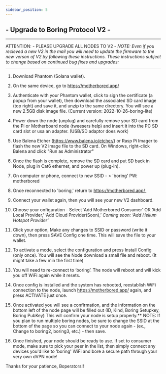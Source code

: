 ```yaml
---
sidebar_position: 5
---
```


## - Upgrade to Boring Protocol V2 -
---
ATTENTION: - PLEASE UPGRADE ALL NODES TO V2 - <i>NOTE: Even if you recieved a new V2 in the mail you will need to update the firmware to the new verson of V2 by following these instructions. These instructions subject to change based on continued bug fixes and upgrades:</i>

---

1. Download Phantom (Solana wallet).
2. On the same device, go to https://motherbored.app/
3. Authenticate with your Phantom wallet, click to sign the certificate (a popup from your wallet), then download the associated SD card image (top right) and save it, and unzip to the same directory. You will see a new 2.5GB disk image file. (Current version: 2022-10-26-boring-lite) 
4. Power down the node (unplug) and carefully remove your SD card from the Pi or Motherboard node (tweesers help) and insert it into the PC SD card slot or usa an adapter. (USB/SD adaptor does work)
5. Use Balena Etcher (https://www.balena.io/etcher/) or Rasp Pi Imager to flash the new V2 image file to the SD card. On Windows, right-click Balena and click "Run as Administrator" 
6. Once the flash is complete, remove the SD card and put SD back in Node, plug in Cat6 ethernet, and power up (plug-in).
7. On computer or phone, connect to new SSID - > 'boring' PW: motherbored 
8. Once reconnected to 'boring,' return to https://motherbored.app/    
9. Connect your wallet again, then you will see your new V2 dashboard.     
10. Choose your onfiguration - Select ‘Add Motherbored Consumer’ OR ‘Add Local Provider,’ ‘Add Cloud Provider(Soon),’ <i>Coming soon: ‘Add Helium Hotspot Provider'</i>     
11. Click your option, Make any changes to SSID or password (write it down), then press SAVE Config one time. This will save the file to your wallet. 
12. To activate a mode, select the configuration and press Install Config (only once). You will see the Node download a small file and reboot. (It might take a few min the first time)
 
13. You will need to re-connect to ‘boring’. The node will reboot and will kick you off WiFi again while it resets.
14. Once config is installed and the system has rebooted, reestablish WiFi connection to the node, launch https://motherbored.app/ again, and press ACTIVATE just once.
15. Once activated you will see a confirmation, and the information on the bottom left of the node page will be filled out (ID, Kind, Boring Setupkey, Boring PubKey) This will confirm your node is setup properly.** NOTE: If you plan to run multiple boring nodes, be sure to change the SSID at the bottom of the page so you can connect to your node again - (ex., Change to boring2, boring3, etc.) - then save. 
16. Once finished, your node should be ready to use. If set to consumer mode, make sure to pick your peer in the list, then simply connect any devices you'd like to 'boring' WiFi and bore a secure path through your very own dVPN node!

Thanks for your patience, Boperators!!
